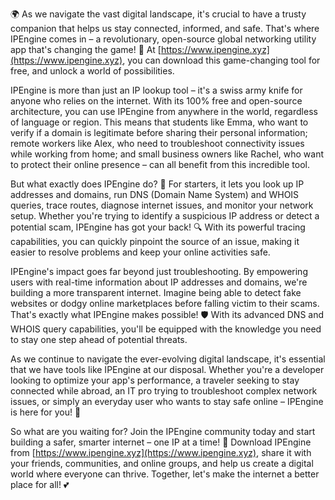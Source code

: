 🌍️ As we navigate the vast digital landscape, it's crucial to have a trusty companion that helps us stay connected, informed, and safe. That's where IPEngine comes in – a revolutionary, open-source global networking utility app that's changing the game! 🚀 At [https://www.ipengine.xyz](https://www.ipengine.xyz), you can download this game-changing tool for free, and unlock a world of possibilities.

IPEngine is more than just an IP lookup tool – it's a swiss army knife for anyone who relies on the internet. With its 100% free and open-source architecture, you can use IPEngine from anywhere in the world, regardless of language or region. This means that students like Emma, who want to verify if a domain is legitimate before sharing their personal information; remote workers like Alex, who need to troubleshoot connectivity issues while working from home; and small business owners like Rachel, who want to protect their online presence – can all benefit from this incredible tool.

But what exactly does IPEngine do? 🤔 For starters, it lets you look up IP addresses and domains, run DNS (Domain Name System) and WHOIS queries, trace routes, diagnose internet issues, and monitor your network setup. Whether you're trying to identify a suspicious IP address or detect a potential scam, IPEngine has got your back! 🔍 With its powerful tracing capabilities, you can quickly pinpoint the source of an issue, making it easier to resolve problems and keep your online activities safe.

IPEngine's impact goes far beyond just troubleshooting. By empowering users with real-time information about IP addresses and domains, we're building a more transparent internet. Imagine being able to detect fake websites or dodgy online marketplaces before falling victim to their scams. That's exactly what IPEngine makes possible! 🛡️ With its advanced DNS and WHOIS query capabilities, you'll be equipped with the knowledge you need to stay one step ahead of potential threats.

As we continue to navigate the ever-evolving digital landscape, it's essential that we have tools like IPEngine at our disposal. Whether you're a developer looking to optimize your app's performance, a traveler seeking to stay connected while abroad, an IT pro trying to troubleshoot complex network issues, or simply an everyday user who wants to stay safe online – IPEngine is here for you! 📡

So what are you waiting for? Join the IPEngine community today and start building a safer, smarter internet – one IP at a time! 🌟 Download IPEngine from [https://www.ipengine.xyz](https://www.ipengine.xyz), share it with your friends, communities, and online groups, and help us create a digital world where everyone can thrive. Together, let's make the internet a better place for all! 💕